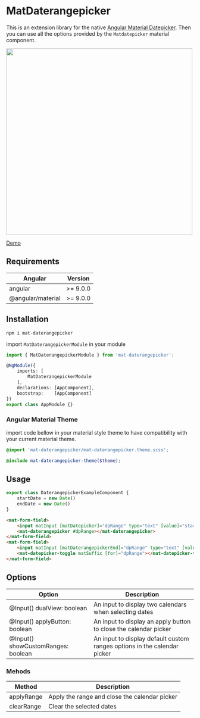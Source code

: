 # MatDaterangepicker

This is an extension library for the native [Angular Material Datepicker](https://material.angular.io/components/datepicker/overview). Then you can use all the options provided by the ```Matdatepicker``` material component.

<img src="https://raw.githubusercontent.com/brauliodavid/mat-daterangepicker/master/demo/src/assets/img/demo-range.png" width="500"/>

[Demo](https://brauliodavid.github.io/mat-daterangepicker)

## Requirements

| Angular           | Version  |
|-------------------|----------|
| angular           | >= 9.0.0 |
| @angular/material | >= 9.0.0 |

## Installation

`npm i mat-daterangepicker`

import `MatDaterangepickerModule` in your module

```typescript
import { MatDaterangepickerModule } from 'mat-daterangepicker';

@NgModule({
    imports: [
        MatDaterangepickerModule
    ],
    declarations: [AppComponent],
    bootstrap:    [AppComponent]
})
export class AppModule {}
```

### Angular Material Theme

import code bellow in your material style theme to have compatibility with your current material theme.

```scss
@import 'mat-daterangepicker/mat-daterangepicker.theme.scss';

@include mat-daterangepicker-theme($theme);
```

## Usage

```typescript
export class DaterangepickerExampleComponent {
    startDate = new Date()
    endDate = new Date()
}
```

```html
<mat-form-field>
    <input matInput [matDatepicker]="dpRange" type="text" [value]="startDate" placeholder="Start Date">
    <mat-daterangepicker #dpRange></mat-daterangepicker>
</mat-form-field>
<mat-form-field>
    <input matInput [matDaterangepickerEnd]="dpRange" type="text" [value]="endDate" placeholder="End Date">
    <mat-datepicker-toggle matSuffix [for]="dpRange"></mat-datepicker-toggle>
</mat-form-field>
```

## Options

| Option                              | Description                                                               |
| ----------------------------------- | ------------------------------------------------------------------------- |
| @Input() dualView: boolean          | An input to display two calendars when selecting dates                    |
| @Input() applyButton: boolean       | An input to display an apply button to close the calendar picker          |
| @Input() showCustomRanges: boolean  | An input to display default custom ranges options in the calendar picker  |

### Mehods

| Method        | Description                                    |
| ------------- | ---------------------------------------------- |
| applyRange    | Apply the range and close the calendar picker  |
| clearRange    | Clear the selected dates                       |
